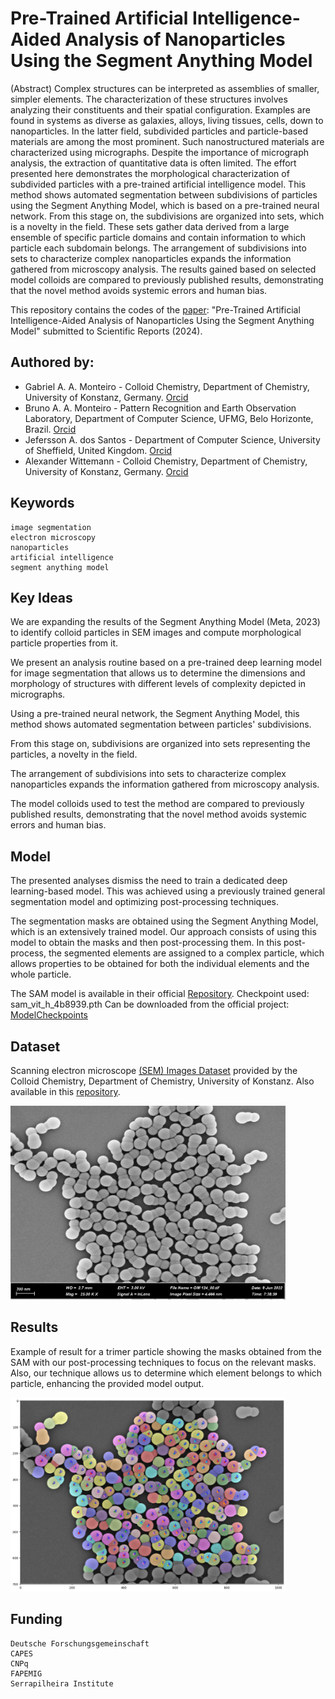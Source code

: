 # Pre-Trained Artificial Intelligence-Aided Analysis of Nanoparticles Using the Segment Anything Model

(Abstract) Complex structures can be interpreted as assemblies of smaller, simpler elements. The characterization of these structures involves analyzing their constituents and their spatial configuration. Examples are found in systems as diverse as galaxies, alloys, living tissues, cells, down to nanoparticles. In the latter field, subdivided particles and particle-based materials are among the most prominent. Such nanostructured materials are characterized using micrographs. Despite the importance of micrograph analysis, the extraction of quantitative data is often limited. The effort presented here demonstrates the morphological characterization of subdivided particles with a pre-trained artificial intelligence model. This method shows automated segmentation between subdivisions of particles using the Segment Anything Model, which is based on a pre-trained neural network. From this stage on, the subdivisions are organized into sets, which is a novelty in the field. These sets gather data derived from a large ensemble of specific particle domains and contain information to which particle each subdomain belongs. The arrangement of subdivisions into sets to characterize complex nanoparticles expands the information gathered from microscopy analysis. The results gained based on selected model colloids are compared to previously published results, demonstrating that the novel method avoids systemic errors and human bias.  


This repository contains the codes of the [paper](insert_papaer_url): "Pre-Trained Artificial Intelligence-Aided Analysis of Nanoparticles Using the Segment Anything Model" submitted to Scientific Reports (2024). 

## Authored by:

* Gabriel A. A. Monteiro - Colloid Chemistry, Department of Chemistry, University of Konstanz, Germany. [Orcid](https://orcid.org/0000-0002-5049-1704)
* Bruno A. A. Monteiro - Pattern Recognition and Earth Observation Laboratory, Department of Computer Science, UFMG, Belo Horizonte, Brazil. [Orcid](https://orcid.org/0000-0001-7288-5504)
* Jefersson A. dos Santos - Department of Computer Science, University of Sheffield, United Kingdom. [Orcid](https://orcid.org/0000-0002-8889-1586)
* Alexander Wittemann - Colloid Chemistry, Department of Chemistry, University of Konstanz, Germany. [Orcid](https://orcid.org/0000-0002-8822-779X)

## Keywords

    image segmentation
    electron microscopy
    nanoparticles
    artificial intelligence
    segment anything model

## Key Ideas

We are expanding the results of the Segment Anything Model (Meta, 2023) to identify colloid particles in SEM images and compute morphological particle properties from it. 

We present an analysis routine based on a pre-trained deep learning model for image segmentation that allows us to determine the dimensions and morphology of structures with different levels of complexity depicted in micrographs.

Using a pre-trained neural network, the Segment Anything Model, this method shows automated segmentation between particles' subdivisions. 

From this stage on, subdivisions are organized into sets representing the particles, a novelty in the field.

The arrangement of subdivisions into sets to characterize complex nanoparticles expands the information gathered from microscopy analysis.

The model colloids used to test the method are compared to previously published results, demonstrating that the novel method avoids systemic errors and human bias.

## Model 

The presented analyses dismiss the need to train a dedicated deep learning-based model. This was achieved using a previously trained general segmentation model and optimizing post-processing techniques.

The segmentation masks are obtained using the Segment Anything Model, which is an extensively trained model. Our approach consists of using this model to obtain the masks and then post-processing them. In this post-process, the segmented elements are assigned to a complex particle, which allows properties to be obtained for both the individual elements and the whole particle.

The SAM model is available in their official [Repository](https://github.com/facebookresearch/segment-anything#installation). Checkpoint used: sam_vit_h_4b8939.pth Can be downloaded from the official project: [ModelCheckpoints](https://github.com/facebookresearch/segment-anything#installation)




## Dataset

Scanning electron microscope [(SEM) Images Dataset](https://kondata.uni-konstanz.de/radar/en/dataset/EsfTYSZxEqPwiVkZ?token=JkMlsbdRVNoyALehTOiy#) provided by the Colloid Chemistry, Department of Chemistry, University of Konstanz. Also available in this [repository](Dataset).


<img src="Dataset\SEM\GM 124_00.png" width="440" height="310">

## Results

Example of result for a trimer particle showing the masks obtained from the SAM with our post-processing techniques to focus on the relevant masks. Also, our technique allows us to determine which element belongs to which particle, enhancing the provided model output.   

<img src="SAM-BasedMethod\results\trimers\result_example_124_00.png" width="440" height="310">


## Funding
    Deutsche Forschungsgemeinschaft
    CAPES
    CNPq
    FAPEMIG
    Serrapilheira Institute